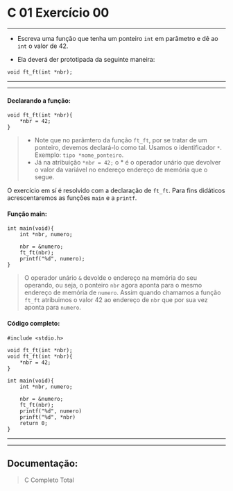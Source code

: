 # C 01 Exercício 00
---
- Escreva uma função que tenha um ponteiro `int` em parâmetro e dê ao `int` o valor de 42.

- Ela deverá der prototipada da seguinte maneira:
```
void ft_ft(int *nbr);
```
---
---
#### Declarando a função:
    void ft_ft(int *nbr){
        *nbr = 42;
    }
> - Note que no parâmtero da função `ft_ft`, por se tratar de um ponteiro, devemos declará-lo como tal. Usamos o identificador `*`. Exemplo: `tipo *nome_ponteiro`.
> - Já na atribuição `*nbr = 42;` o * é o operador unário que devolver o valor da variável no endereço endereço de memória que o segue. 

O exercício em sí é resolvido com a declaração de `ft_ft`. Para fins didáticos acrescentaremos as funções `main` e a `printf`.

#### Função main:
    int main(void){
        int *nbr, numero;

        nbr = &numero;
        ft_ft(nbr);
        printf("%d", numero);
    }
> O operador unário `&` devolde o endereço na memória do seu operando, ou seja, o ponteiro `nbr` agora aponta para o mesmo endereço de memória de `numero`. Assim quando chamamos a função `ft_ft` atribuimos o valor 42 ao endereço de `nbr` que por sua vez aponta para `numero`.

#### Código completo:
    #include <stdio.h>

    void ft_ft(int *nbr);
    void ft_ft(int *nbr){
        *nbr = 42;
    }

    int main(void){
        int *nbr, numero;

        nbr = &numero;
        ft_ft(nbr);
        printf("%d", numero)
        prinft("%d", *nbr)
        return 0;
    }

---
---

## Documentação:

> C Completo Total